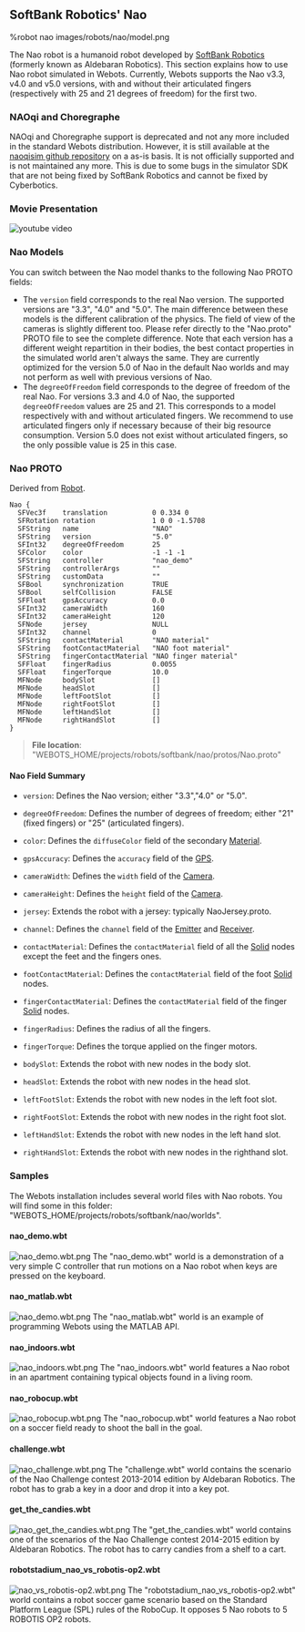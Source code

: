 ## SoftBank Robotics' Nao

%robot nao images/robots/nao/model.png

The Nao robot is a humanoid robot developed by [SoftBank Robotics](https://www.ald.softbankrobotics.com/en) (formerly known as Aldebaran Robotics).
This section explains how to use Nao robot simulated in Webots.
Currently, Webots supports the Nao v3.3, v4.0 and v5.0 versions, with and without their articulated fingers (respectively with 25 and 21 degrees of freedom) for the first two.

### NAOqi and Choregraphe

NAOqi and Choregraphe support is deprecated and not any more included in the standard Webots distribution.
However, it is still available at the [naoqisim github repository](https://github.com/omichel/naoqisim) on a as-is basis.
It is not officially supported and is not maintained any more.
This is due to some bugs in the simulator SDK that are not being fixed by SoftBank Robotics and cannot be fixed by Cyberbotics.

### Movie Presentation

![youtube video](https://www.youtube.com/watch?v=NQmEjpr6wOA)

### Nao Models

You can switch between the Nao model thanks to the following Nao PROTO fields:

- The `version` field corresponds to the real Nao version.
The supported versions are "3.3", "4.0" and "5.0".
The main difference between these models is the different calibration of the physics.
The field of view of the cameras is slightly different too.
Please refer directly to the "Nao.proto" PROTO file to see the complete difference.
Note that each version has a different weight repartition in their bodies, the best contact properties in the simulated world aren't always the same.
They are currently optimized for the version 5.0 of Nao in the default Nao worlds and may not perform as well with previous versions of Nao.
- The `degreeOfFreedom` field corresponds to the degree of freedom of the real Nao.
For versions 3.3 and 4.0 of Nao, the supported `degreeOfFreedom` values are 25 and 21.
This corresponds to a model respectively with and without articulated fingers.
We recommend to use articulated fingers only if necessary because of their big resource consumption.
Version 5.0 does not exist without articulated fingers, so the only possible value is 25 in this case.

### Nao PROTO

Derived from [Robot](../reference/robot.md).

```
Nao {
  SFVec3f    translation           0 0.334 0
  SFRotation rotation              1 0 0 -1.5708
  SFString   name                  "NAO"
  SFString   version               "5.0"
  SFInt32    degreeOfFreedom       25
  SFColor    color                 -1 -1 -1
  SFString   controller            "nao_demo"
  SFString   controllerArgs        ""
  SFString   customData            ""
  SFBool     synchronization       TRUE
  SFBool     selfCollision         FALSE
  SFFloat    gpsAccuracy           0.0
  SFInt32    cameraWidth           160
  SFInt32    cameraHeight          120
  SFNode     jersey                NULL
  SFInt32    channel               0
  SFString   contactMaterial       "NAO material"
  SFString   footContactMaterial   "NAO foot material"
  SFString   fingerContactMaterial "NAO finger material"
  SFFloat    fingerRadius          0.0055
  SFFloat    fingerTorque          10.0
  MFNode     bodySlot              []
  MFNode     headSlot              []
  MFNode     leftFootSlot          []
  MFNode     rightFootSlot         []
  MFNode     leftHandSlot          []
  MFNode     rightHandSlot         []
}
```

> **File location**: "WEBOTS\_HOME/projects/robots/softbank/nao/protos/Nao.proto"

#### Nao Field Summary

- `version`: Defines the Nao version; either "3.3","4.0" or "5.0".

- `degreeOfFreedom`: Defines the number of degrees of freedom; either "21" (fixed fingers) or "25" (articulated fingers).

- `color`: Defines the `diffuseColor` field of the secondary [Material](../reference/material.md).

- `gpsAccuracy`: Defines the `accuracy` field of the [GPS](../reference/gps.md).

- `cameraWidth`: Defines the `width` field of the [Camera](../reference/camera.md).

- `cameraHeight`: Defines the `height` field of the [Camera](../reference/camera.md).

- `jersey`: Extends the robot with a jersey: typically NaoJersey.proto.

- `channel`: Defines the `channel` field of the [Emitter](../reference/emitter.md) and [Receiver](../reference/receiver.md).

- `contactMaterial`: Defines the `contactMaterial` field of all the [Solid](../reference/solid.md) nodes except the feet and the fingers ones.

- `footContactMaterial`: Defines the `contactMaterial` field of the foot [Solid](../reference/solid.md) nodes.

- `fingerContactMaterial`: Defines the `contactMaterial` field of the finger [Solid](../reference/solid.md) nodes.

- `fingerRadius`: Defines the radius of all the fingers.

- `fingerTorque`: Defines the torque applied on the finger motors.

- `bodySlot`: Extends the robot with new nodes in the body slot.

- `headSlot`: Extends the robot with new nodes in the head slot.

- `leftFootSlot`: Extends the robot with new nodes in the left foot slot.

- `rightFootSlot`: Extends the robot with new nodes in the right foot slot.

- `leftHandSlot`: Extends the robot with new nodes in the left hand slot.

- `rightHandSlot`: Extends the robot with new nodes in the righthand slot.

### Samples

The Webots installation includes several world files with Nao robots.
You will find some in this folder: "WEBOTS\_HOME/projects/robots/softbank/nao/worlds".

#### nao\_demo.wbt

![nao_demo.wbt.png](images/robots/nao/nao_demo.wbt.png) The "nao\_demo.wbt" world is a demonstration of a very simple C controller that run motions on a Nao robot when keys are pressed on the keyboard.

#### nao\_matlab.wbt

![nao_demo.wbt.png](images/robots/nao/nao_demo.wbt.png) The "nao\_matlab.wbt" world is an example of programming Webots using the MATLAB API.

#### nao\_indoors.wbt

![nao_indoors.wbt.png](images/robots/nao/nao_indoors.wbt.png) The "nao\_indoors.wbt" world features a Nao robot in an apartment containing typical objects found in a living room.

#### nao\_robocup.wbt

![nao_robocup.wbt.png](images/robots/nao/nao_robocup.wbt.png) The "nao\_robocup.wbt" world features a Nao robot on a soccer field ready to shoot the ball in the goal.

#### challenge.wbt

![nao_challenge.wbt.png](images/robots/nao/nao_challenge.wbt.png) The "challenge.wbt" world contains the scenario of the Nao Challenge contest 2013-2014 edition by Aldebaran Robotics.
The robot has to grab a key in a door and drop it into a key pot.

#### get\_the\_candies.wbt

![nao_get_the_candies.wbt.png](images/robots/nao/nao_get_the_candies.wbt.png) The "get\_the\_candies.wbt" world contains one of the scenarios of the Nao Challenge contest 2014-2015 edition by Aldebaran Robotics.
The robot has to carry candies from a shelf to a cart.

#### robotstadium\_nao\_vs\_robotis-op2.wbt

![nao_vs_robotis-op2.wbt.png](images/robots/nao/nao_vs_robotis-op2.wbt.png) The "robotstadium\_nao\_vs\_robotis-op2.wbt" world contains a robot soccer game scenario based on the Standard Platform League (SPL) rules of the RoboCup.
It opposes 5 Nao robots to 5 ROBOTIS OP2 robots.
